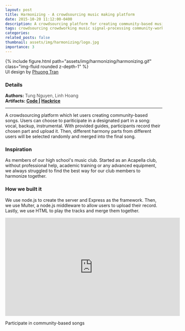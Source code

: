 ```yaml
---
layout: post
title: Harmonizing - A crowdsourcing music making platform
date: 2015-10-20 11:12:00-0400
description: A crowdsourcing platform for creating community-based music (HackRice 2016’s winner)
tags: crowdsourcing crowdworking music signal-processing community-work social-computing
categories: 
related_posts: false
thumbnail: assets/img/harmonizing/logo.jpg
importance: 3
---
```

<div class="row mt-3">
        {% include figure.html path="assets/img/harmonizing/harmonizing.gif" class="img-fluid rounded z-depth-1" %}
</div>
<div class="caption">
    UI design by <a href="https://www.behance.net/phtran">Phuong Tran</a>
</div>

<h3> Details </h3>
<div class="row" >
    <div class="col-sm-3" style="font-weight:300;"> 
    <strong> Authors:</strong> Tung Nguyen, Linh Hoang
    </div> 
</div>
<div class="row" >
    <div class="col-sm-6" style="font-weight:300;"> 
    <strong> Artifacts: <a href="https://github.com/tungdnguyen/harmonizing"> Code </a> | 
    <a href="https://devpost.com/software/harmonizing"> Hackrice </a> </strong>
    </div>
</div>
<hr>

A crowdsourcing platform which let users creating community-based songs. Users can choose to pariticipate in a designated part in a song: vocal, backup, instrumental. With provided guides, participants record their chosen part and upload it. Then, different harmony parts from different users will be selected randomly and merged into the final song.

<h3> Inspiration </h3>
As members of our high school's music club. Started as an Acapella club, without professional help, academic training or any advanced equipment, we always struggled to find the best way for our club members to harmonize together.

<h3> How we built it </h3>
We use node.js to create the server and Express as the framework. Then, we use Multer, a node.js middleware to allow users to upload their record. Lastly, we use HTML to play the tracks and merge them together.

<br>
<p align="center"><iframe width="560" height="315" src="https://www.youtube.com/embed/D-2Fi_42aQo" title="YouTube video player" frameborder="0" allow="accelerometer; autoplay; clipboard-write; encrypted-media; gyroscope; picture-in-picture; web-share" allowfullscreen></iframe></p>
<div class="caption">
    Participate in community-based songs
</div>